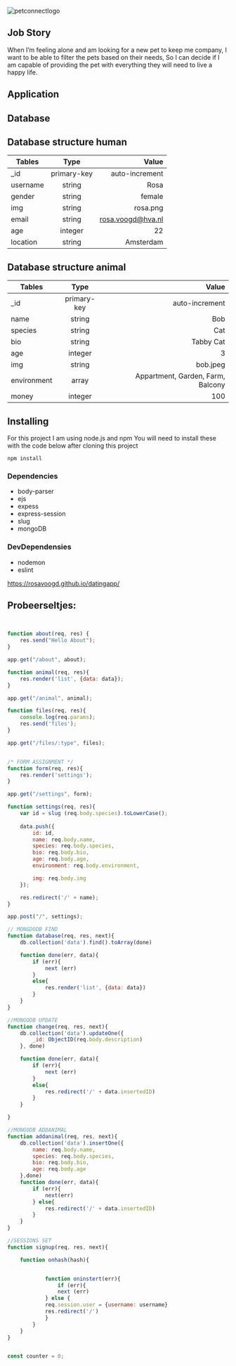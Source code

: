 ![petconnectlogo](https://user-images.githubusercontent.com/60507750/83246758-e19a9680-a1a2-11ea-9701-b8fb969637a3.png)


## Job Story 

When I’m feeling alone and am looking for a new pet to keep me company, I want to be able to filter the pets based on their needs, So I can decide if I am capable of providing the pet with everything they will need to live a happy life.

## Application

## Database 

## Database structure human

| Tables   | Type          | Value             |
| -------- |:-------------:| -----------------:|
| _id      | primary-key   | auto-increment    |
| username | string        | Rosa              |
| gender   | string        | female            |
| img      | string        | rosa.png          |
| email    | string        | rosa.voogd@hva.nl |
| age      | integer       | 22                |
| location | string        | Amsterdam         |

## Database structure animal

| Tables      | Type          | Value             |
| ----------- |:-------------:| -----------------:|
| _id         | primary-key   | auto-increment    |
| name        | string        | Bob               |
| species     | string        | Cat               |
| bio         | string        | Tabby Cat              |
| age         | integer       | 3                                 |
| img         | string        | bob.jpeg             |
| environment | array         | Appartment, Garden, Farm, Balcony |
| money       | integer       | 100        |


## Installing

For this project I am using node.js and npm 
You will need to install these with the code below after cloning this project 

```
npm install 
```

### Dependencies 

* body-parser
* ejs
* expess
* express-session
* slug
* mongoDB

### DevDependensies 

* nodemon 
* eslint





https://rosavoogd.github.io/datingapp/



## Probeerseltjes:

```js


function about(req, res) {
    res.send("Hello About");
}

app.get("/about", about);

function animal(req, res){
    res.render('list', {data: data});
}

app.get("/animal", animal);

function files(req, res){
    console.log(req.params);
    res.send('files');
}

app.get("/files/:type", files);


/* FORM ASSIGNMENT */
function form(req, res){
    res.render('settings');
}

app.get("/settings", form);

function settings(req, res){
    var id = slug (req.body.species).toLowerCase();
    
    data.push({
        id: id,
        name: req.body.name,
        species: req.body.species,
        bio: req.body.bio,
        age: req.body.age,
        environment: req.body.environment,

        img: req.body.img
    });

    res.redirect('/' + name);
}

app.post("/", settings);

// MONGDODB FIND
function database(req, res, next){
    db.collection('data').find().toArray(done)

    function done(err, data){
        if (err){
            next (err)
        }
        else{
            res.render('list', {data: data})
        }
    }
}

//MONGODB UPDATE
function change(req, res, next){
    db.collection('data').updateOne({
        _id: ObjectID(req.body.description)
    }, done)

    function done(err, data){
        if (err){
            next (err)
        }
        else{
            res.redirect('/' + data.insertedID)
        }
    }

}

//MONGODB ADDANIMAL
function addanimal(req, res, next){
    db.collection('data').insertOne({
        name: req.body.name,
        species: req.body.species,
        bio: req.body.bio,
        age: req.body.age
    },done)
    function done(err, data){
        if (err){
            next(err)
        } else{
            res.redirect('/' + data.insertedID)
        }
    }
}

//SESSIONS SET
function signup(req, res, next){

    function onhash(hash){


            function oninstert(err){
                if (err){
                next (err)
            } else {
            req.session.user = {username: username}
            res.redirect('/')
            }
        }
    }
}


const counter = 0;
```